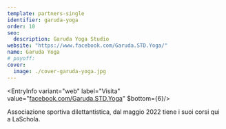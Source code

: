 ```yaml
---
template: partners-single
identifier: garuda-yoga
order: 10
seo:
  description: Garuda Yoga Studio
website: "https://www.facebook.com/Garuda.STD.Yoga/"
name: Garuda Yoga
# payoff: 
cover:
  image: ./cover-garuda-yoga.jpg
---
```


<EntryInfo variant="web" label="Visita" value="[facebook.com/Garuda.STD.Yoga](https://www.facebook.com/Garuda.STD.Yoga/)" $bottom={6}/>

Associazione sportiva dilettantistica, dal maggio 2022 tiene i suoi corsi qui a LaSchola.
